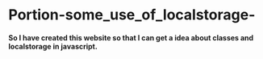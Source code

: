 # Portion-some_use_of_localstorage-

<h4>So I have created this website so that I can get a idea about classes and localstorage in javascript.</h4>
<a href="https://ganeshparmar.github.io/Portion-some_use_of_localstorage-/" Live</a>

